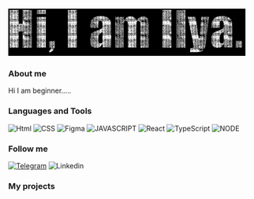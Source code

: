 
![Header](https://github.com/Fantazer21/Fantazer21/blob/main/assets/text.gif)

### About me
Hi I am beginner.....

### Languages and Tools
![Html](https://img.shields.io/badge/-HTML5-090909?style=for-the-badge&logo=HTML5)
![CSS](https://img.shields.io/badge/-CSS/SCSS-090909?style=for-the-badge&logo=SASS)
![Figma](https://img.shields.io/badge/-Figma-090909?style=for-the-badge&logo=Figma)
![JAVASCRIPT](https://img.shields.io/badge/-JavaScript-090909?style=for-the-badge&logo=JavaScript)
![React](https://img.shields.io/badge/-React-090909?style=for-the-badge&logo=React)
![TypeScript](https://img.shields.io/badge/-TypeScript-090909?style=for-the-badge&logo=typescript)
![NODE](https://img.shields.io/badge/-NODE.js-090909?style=for-the-badge&logo=node.js)

### Follow me
[![Telegram](https://img.shields.io/badge/-Telegram-090909?style=for-the-badge&logo=telegram)](https://t.me/fantazer21)
![Linkedin](https://img.shields.io/badge/-Linkedin-090909?style=for-the-badge&logo=LinkedIn)

### My projects

